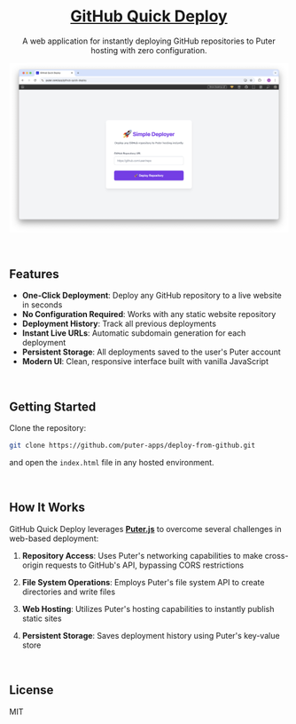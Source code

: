 <h1 align="center">
  <a href="https://puter.com/app/github-quick-deploy" target="_blank">GitHub Quick Deploy</a>
</h1>

<p align="center">A web application for instantly deploying GitHub repositories to Puter hosting with zero configuration.
</p>

<p align="center">
  <img src="screenshot.png" alt="Screenshot"/>
</p>

<br>

## Features

- **One-Click Deployment**: Deploy any GitHub repository to a live website in seconds
- **No Configuration Required**: Works with any static website repository
- **Deployment History**: Track all previous deployments
- **Instant Live URLs**: Automatic subdomain generation for each deployment
- **Persistent Storage**: All deployments saved to the user's Puter account
- **Modern UI**: Clean, responsive interface built with vanilla JavaScript

<br>

## Getting Started

Clone the repository: 

```bash
git clone https://github.com/puter-apps/deploy-from-github.git
```

and open the `index.html` file in any hosted environment.

<br>

## How It Works

GitHub Quick Deploy leverages [**Puter.js**](https://developer.puter.com/) to overcome several challenges in web-based deployment:

1. **Repository Access**: Uses Puter's networking capabilities to make cross-origin requests to GitHub's API, bypassing CORS restrictions

2. **File System Operations**: Employs Puter's file system API to create directories and write files

3. **Web Hosting**: Utilizes Puter's hosting capabilities to instantly publish static sites

4. **Persistent Storage**: Saves deployment history using Puter's key-value store

<br>

## License

MIT
